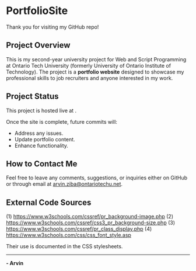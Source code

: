# PortfolioSite

Thank you for visiting my GitHub repo!

## Project Overview
This is my second-year university project for Web and Script Programming at Ontario Tech University (formerly University of Ontario Institute of Technology). The project is a **portfolio website** designed to showcase my professional skills to job recruiters and anyone interested in my work.

## Project Status
This project is hosted live at . 

Once the site is complete, future commits will:
- Address any issues.
- Update portfolio content.
- Enhance functionality.

## How to Contact Me
Feel free to leave any comments, suggestions, or inquiries either on GitHub or through email at [arvin.ziba@ontariotechu.net](mailto:arvin.ziba@ontariotechu.net). 

## External Code Sources

(1) https://www.w3schools.com/cssref/pr_background-image.php
(2) https://www.w3schools.com/cssref/css3_pr_background-size.php
(3) https://www.w3schools.com/cssref/pr_class_display.php
(4) https://www.w3schools.com/css/css_font_style.asp 

Their use is documented in the CSS stylesheets. 

---
**- Arvin**

